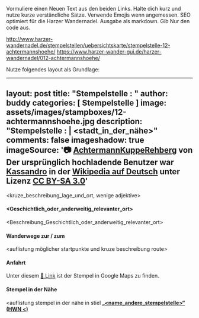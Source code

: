 Vormuliere einen Neuen Text aus den beiden Links. 
Halte dich kurz und nutze kurze verständliche Sätze. Verwende Emojis wenn angemessen.
SEO optimiert für die Harzer Wandernadel.
Ausgabe als markdown. Gib Nur den code aus.

http://www.harzer-wandernadel.de/stempelstellen/uebersichtskarte/stempelstelle-12-achtermannshoehe/
https://www.harzer-wander-gui.de/harzer-wandernadel/012-achtermannshoehe/

Nutze folgendes layout als Grundlage:

---
layout: post
title:  "Stempelstelle <nummer>: <name>"
author: buddy
categories: [ Stempelstelle ]
image: assets/images/stampboxes/12-achtermannshoehe.jpg
description: "Stempelstelle <nummer>: <name> | <stadt_in_der_nähe>"
comments: false
imageshadow: true
imageSource: '📷 [AchtermannKuppeRehberg](https://commons.wikimedia.org/wiki/File:AchtermannKuppeRehberg.jpg) von Der ursprünglich hochladende Benutzer war <a href="https://en.wikipedia.org/wiki/de:User:Kassandro" class="extiw" title="w:de:User:Kassandro">Kassandro</a> in der <a href="https://en.wikipedia.org/wiki/de:" class="extiw" title="w:de:">Wikipedia auf Deutsch</a> unter Lizenz [CC BY-SA 3.0](http://creativecommons.org/licenses/by-sa/3.0/)'
---

<kruze_beschreibung_lage_und_ort, wenige adjektive>



#### <Geschichtlich_oder_anderweitig_relevanter_ort>

<Beschreibung_Geschichtlich_oder_anderweitig_relevanter_ort>

#### Wanderwege zur / zum <namen>

<auflistung möglicher startpunkte und kruze beschreibung route>

#### Anfahrt

Unter diesem [📍 Link](https://www.google.com/maps/dir/?api=1&origin=&destination=<Latitude>%2C%20<Longitude>) ist der Stempel in Google Maps zu finden.

#### Stempel in der Nähe
<auflistung stempel in der nähe in stiel [**„<name_andere_stempelstelle>“ (HWN <)**](/stempelstelle-<nummer>-<name_snail_case>)